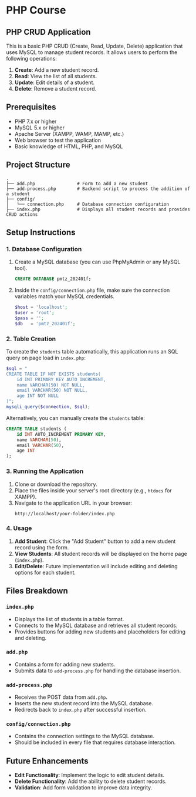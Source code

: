 # PHP Course

## PHP CRUD Application

This is a basic PHP CRUD (Create, Read, Update, Delete) application that uses MySQL to manage student records. It allows users to perform the following operations:

1. **Create**: Add a new student record.
2. **Read**: View the list of all students.
3. **Update**: Edit details of a student.
4. **Delete**: Remove a student record.

## Prerequisites

- PHP 7.x or higher
- MySQL 5.x or higher
- Apache Server (XAMPP, WAMP, MAMP, etc.)
- Web browser to test the application
- Basic knowledge of HTML, PHP, and MySQL

## Project Structure

```
.
├── add.php                # Form to add a new student
├── add-process.php        # Backend script to process the addition of a student
├── config/
│   └── connection.php     # Database connection configuration
├── index.php              # Displays all student records and provides CRUD actions
```

## Setup Instructions

### 1. Database Configuration

1. Create a MySQL database (you can use PhpMyAdmin or any MySQL tool).
   
   ```sql
   CREATE DATABASE pmtz_202401f;
   ```

2. Inside the `config/connection.php` file, make sure the connection variables match your MySQL credentials.
   ```php
   $host = 'localhost';
   $user = 'root';
   $pass = '';
   $db   = 'pmtz_202401f';
   ```

### 2. Table Creation

To create the `students` table automatically, this application runs an SQL query on page load in `index.php`:

```php
$sql = "
CREATE TABLE IF NOT EXISTS students(
    id INT PRIMARY KEY AUTO_INCREMENT,
    name VARCHAR(50) NOT NULL,
    email VARCHAR(50) NOT NULL,
    age INT NOT NULL
)";
mysqli_query($connection, $sql);
```

Alternatively, you can manually create the `students` table:
```sql
CREATE TABLE students (
    id INT AUTO_INCREMENT PRIMARY KEY,
    name VARCHAR(50),
    email VARCHAR(50),
    age INT
);
```

### 3. Running the Application

1. Clone or download the repository.
2. Place the files inside your server's root directory (e.g., `htdocs` for XAMPP).
3. Navigate to the application URL in your browser:
   ```
   http://localhost/your-folder/index.php
   ```

### 4. Usage

1. **Add Student**: Click the "Add Student" button to add a new student record using the form.
2. **View Students**: All student records will be displayed on the home page (`index.php`).
3. **Edit/Delete**: Future implementation will include editing and deleting options for each student.

## Files Breakdown

### `index.php`
- Displays the list of students in a table format.
- Connects to the MySQL database and retrieves all student records.
- Provides buttons for adding new students and placeholders for editing and deleting.

### `add.php`
- Contains a form for adding new students.
- Submits data to `add-process.php` for handling the database insertion.

### `add-process.php`
- Receives the POST data from `add.php`.
- Inserts the new student record into the MySQL database.
- Redirects back to `index.php` after successful insertion.

### `config/connection.php`
- Contains the connection settings to the MySQL database.
- Should be included in every file that requires database interaction.

## Future Enhancements
- **Edit Functionality**: Implement the logic to edit student details.
- **Delete Functionality**: Add the ability to delete student records.
- **Validation**: Add form validation to improve data integrity.
